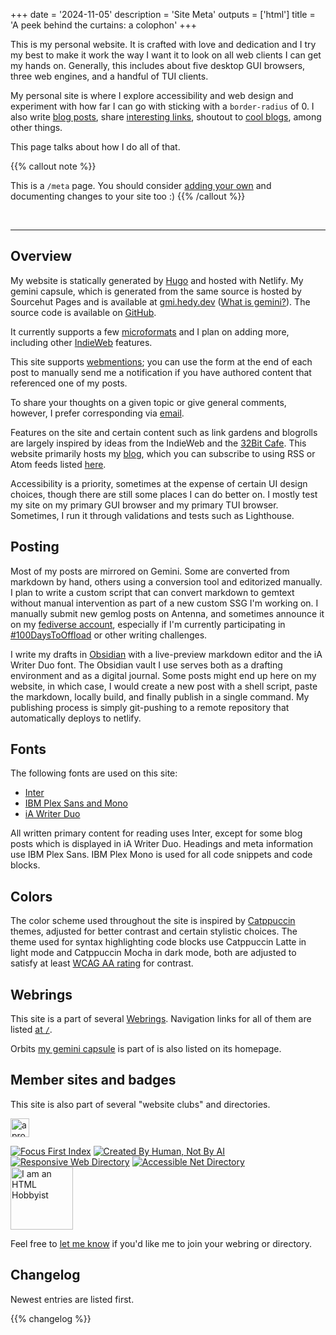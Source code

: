 +++
date = '2024-11-05'
description = 'Site Meta'
outputs = ['html']
title = 'A peek behind the curtains: a colophon'
+++

This is my personal website. It is crafted with love and dedication and I try my
best to make it work the way I want it to look on all web clients I can get my
hands on. Generally, this includes about five desktop GUI browsers, three web
engines, and a handful of TUI clients.

My personal site is where I explore accessibility and web design and experiment
with how far I can go with sticking with a `border-radius` of 0. I also write
[blog posts](/posts/), share [interesting links](/bookmarks/), shoutout to [cool
blogs](/blogroll/), among other things.

This page talks about how I do all of that.

{{% callout note %}}

This is a `/meta` page. You should consider [adding your
own](/posts/meta-pages/) and documenting changes to your site too :)
{{% /callout %}}

<br />
<hr />

## Overview

My website is statically generated by [Hugo](https://gohugo.io) and
hosted with Netlify. My gemini capsule, which is generated from the same
source is hosted by Sourcehut Pages and is available at
[gmi.hedy.dev](gemini://gmi.hedy.dev/) ([What is
gemini?](https://geminiquickst.art)). The source code is available on
[GitHub](https://github.com/hedyhli/site).

It currently supports a few [microformats](https://microformats.org/) and I plan
on adding more, including other [IndieWeb](https://indieweb.org/) features.

This site supports [webmentions](https://en.wikipedia.org/wiki/Webmention); you
can use the form at the end of each post to manually send me a notification if
you have authored content that referenced one of my posts.

To share your thoughts on a given topic or give general comments, however, I
prefer corresponding via [email](/about/).

Features on the site and certain content such as link gardens and blogrolls are
largely inspired by ideas from the IndieWeb and the [32Bit
Cafe](https://32bit.cafe/). This website primarily hosts my [blog](/posts/),
which you can subscribe to using RSS or Atom feeds listed [here](/feeds/).

Accessibility is a priority, sometimes at the expense of certain UI design
choices, though there are still some places I can do better on. I mostly test my
site on my primary GUI browser and my primary TUI browser. Sometimes, I run it
through validations and tests such as Lighthouse.


## Posting

Most of my posts are mirrored on Gemini. Some are converted from markdown by
hand, others using a conversion tool and editorized manually. I plan to write a
custom script that can convert markdown to gemtext without manual intervention
as part of a new custom SSG I'm working on. I manually submit new gemlog posts
on Antenna, and sometimes announce it on my [fediverse
account](https://tilde.zone/@hedy), especially if I'm currently participating in
[#100DaysToOffload](https://100daystooffload.com/) or other writing challenges.

I write my drafts in [Obsidian](https://obsidian.md/) with a live-preview
markdown editor and the iA Writer Duo font. The Obsidian vault I use serves both
as a drafting environment and as a digital journal. Some posts might end up here
on my website, in which case, I would create a new post with a shell script,
paste the markdown, locally build, and finally publish in a single command. My
publishing process is simply git-pushing to a remote repository that
automatically deploys to netlify.

## Fonts

The following fonts are used on this site:
- [Inter](https://github.com/rsms/inter)
- [IBM Plex Sans and Mono](https://github.com/IBM/type)
- [iA Writer Duo](https://github.com/iaolo/iA-Fonts)

All written primary content for reading uses Inter, except for some blog posts
which is displayed in iA Writer Duo. Headings and meta information use IBM Plex
Sans. IBM Plex Mono is used for all code snippets and code blocks.

## Colors

The color scheme used throughout the site is inspired by
[Catppuccin](https://catppuccin.com/) themes, adjusted for better contrast and
certain stylistic choices. The theme used for syntax highlighting code blocks
use Catppuccin Latte in light mode and Catppuccin Mocha in dark mode, both are
adjusted to satisfy at least [WCAG AA
rating](https://developer.mozilla.org/en-US/docs/Web/Accessibility/Understanding_WCAG/Perceivable/Color_contrast)
for contrast.

## Webrings

This site is a part of several [Webrings](https://en.wikipedia.org/wiki/Webring). Navigation links for all of them are listed [at `/`](/).

Orbits [my gemini capsule](gemini://gmi.hedy.dev/) is part of is also listed on
its homepage.

## Member sites and badges

This site is also part of several "website clubs" and directories.

<a href="https://512kb.club"><img class="no-dim" height="30" src="https://512kb.club/assets/images/green-team.svg" alt="a proud member of the green team of 512KB club" /></a>
<div class="badges">
<a href='https://www.beepbird.net/index.html'><img src="https://www.beepbird.net/webring/focusfirst.png" alt="Focus First Index"></a>
<a href='https://notbyai.fyi/'><img src="/created-by-human_white.png" alt="Created By Human, Not By AI"></a>
<a href='https://kalechips.net/responsive/index'><img src="https://kalechips.net/responsive/buttons/8831-1.png" alt="Responsive Web Directory"></a>
<a href='https://pinkvampyr.leprd.space/accessiblenet/index'><img src="https://www.beepbird.net/outlinks/badges/accessible-net.webp" alt="Accessible Net Directory"></a>
</div>
<a href="https://www.htmlhobbyist.com/"><img class="no-dim" src="https://www.htmlhobbyist.com/images/html-hobbyist-badge.svg" height="100" width="100" alt="I am an HTML Hobbyist" /></a>

Feel free to [let me know](/about/) if you'd like me to join your webring or
directory.

## Changelog

Newest entries are listed first.

{{% changelog %}}
